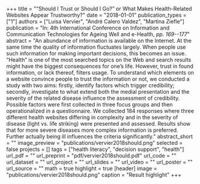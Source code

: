 +++
title = "“Should I Trust or Should I Go?” or What Makes Health-Related Websites Appear Trustworthy?"
date = "2018-01-01"
publication_types = ["1"]
authors = ["Luisa Vervier", "André Calero Valdez", "Martina Ziefle"]
publication = "In: 4th International Conference on Information and Communication Technologies for Ageing Well and e-Health, _pp. 169--177_"
abstract = "An abundance of information is available on the Internet. At the same time the quality of information fluctuates largely. When people use such information for making important decisions, this becomes an issue. “Health” is one of the most searched topics on the Web and search results might have the biggest consequences for one’s life. However, trust in found information, or lack thereof, filters usage. To understand which elements on a website convince people to trust the information or not, we conducted a study with two aims: firstly, identify factors which trigger credibility; secondly, investigate to what extend both the medial presentation and the severity of the related disease influence the assessment of credibility. Possible factors were first collected in three focus groups and then operationalized in a questionnaire. We collected 184 responses where three different health websites differing in complexity and in the severity of disease (light vs. life striking) were presented and assessed. Results show that for more severe diseases more complex information is preferred. Further actually being ill influences the criteria significantly."
abstract_short = ""
image_preview = "publications/vervier2018should.png"
selected = false
projects = []
tags = ["health literacy", "decision support", "health"]
url_pdf = ""
url_preprint = "pdf/vervier2018should.pdf"
url_code = ""
url_dataset = ""
url_project = ""
url_slides = ""
url_video = ""
url_poster = ""
url_source = ""
math = true
highlight = true
[header]
image = "publications/vervier2018should.png"
caption = "Result highlight"
+++
